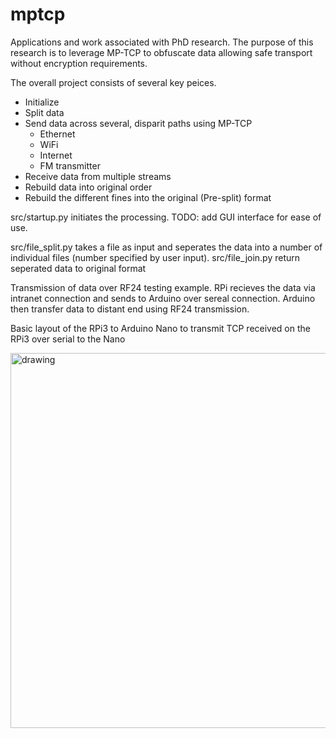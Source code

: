# mptcp

Applications and work associated with PhD research. The purpose of this research is to leverage MP-TCP to obfuscate data allowing safe transport without encryption requirements. 


The overall project consists of several key peices.

  - Initialize
  - Split data
  - Send data across several, disparit paths using MP-TCP
    - Ethernet
    - WiFi
    - Internet
    - FM transmitter
  - Receive data from multiple streams
  - Rebuild data into original order
  - Rebuild the different fines into the original (Pre-split) format

src/startup.py initiates the processing.
TODO: add GUI interface for ease of use.

src/file_split.py takes a file as input and seperates the data into a number of individual files (number specified by user input). 
src/file_join.py return seperated data to original format

Transmission of data over RF24 testing example. RPi recieves the data via intranet connection and sends to Arduino over sereal connection. Arduino then transfer data to distant end using RF24 transmission.

Basic layout of the RPi3 to Arduino Nano to transmit TCP received on the RPi3 over serial to the Nano

<img src="https://user-images.githubusercontent.com/17393233/159374336-6384f379-f9f4-4fc2-a64b-f222044065a0.png" alt="drawing" width="600"/>

